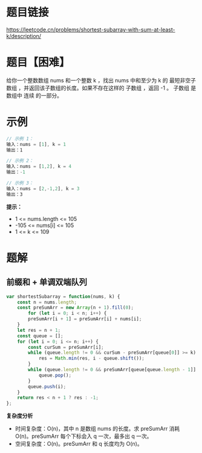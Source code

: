 # 题目链接

https://leetcode.cn/problems/shortest-subarray-with-sum-at-least-k/description/

# 题目【困难】

给你一个整数数组 nums 和一个整数 k ，找出 nums 中和至少为 k 的 最短非空子数组 ，并返回该子数组的长度。如果不存在这样的 子数组 ，返回 -1 。
子数组 是数组中 连续 的一部分。

# 示例

```js
// 示例 1：
输入：nums = [1], k = 1
输出：1

// 示例 2：
输入：nums = [1,2], k = 4
输出：-1

// 示例 3：
输入：nums = [2,-1,2], k = 3
输出：3

```
**提示：**

- 1 <= nums.length <= 105
- -105 <= nums[i] <= 105
- 1 <= k <= 109

# 题解

## 前缀和 + 单调双端队列
```js
var shortestSubarray = function(nums, k) {
    const n = nums.length;
    const preSumArr = new Array(n + 1).fill(0);
        for (let i = 0; i < n; i++) {
        preSumArr[i + 1] = preSumArr[i] + nums[i];
    }
    let res = n + 1;
    const queue = [];
    for (let i = 0; i <= n; i++) {
        const curSum = preSumArr[i];
        while (queue.length != 0 && curSum - preSumArr[queue[0]] >= k) {
            res = Math.min(res, i - queue.shift());
        }
        while (queue.length != 0 && preSumArr[queue[queue.length - 1]] >= curSum) {
            queue.pop();
        }
        queue.push(i);
    }
    return res < n + 1 ? res : -1;
};

```
**复杂度分析**

- 时间复杂度：O(n)，其中 n 是数组 nums 的长度。求 preSumArr 消耗 O(n)。preSumArr 每个下标会入 q 一次，最多出 q 一次。
- 空间复杂度：O(n)。preSumArr 和 q 长度均为 O(n)。
